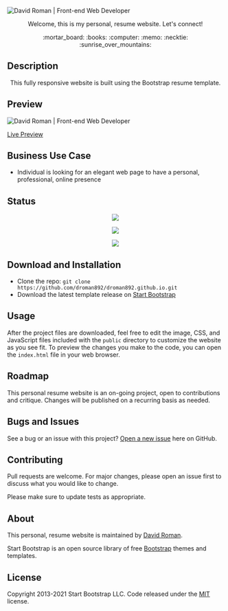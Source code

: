 ![David Roman | Front-end Web Developer](https://user-images.githubusercontent.com/25372739/126908195-8c8b205e-f164-4036-b20f-5352b178a7f8.JPG)

<p align="center"> Welcome, this is my personal, resume website.  Let's connect! </p>

<p align="center"> :mortar_board: :books: :computer: :memo: :necktie: :sunrise_over_mountains: </p>

## Description

<p align="center"> This fully responsive website is built using the Bootstrap resume template. </p>

## Preview

![David Roman | Front-end Web Developer](https://user-images.githubusercontent.com/25372739/126912764-15c890b7-a045-44e1-92e3-d109b3038d96.gif)

[Live Preview](https://david-roman.tech/)

## Business Use Case

- Individual is looking for an elegant web page to have a personal, professional, online presence

## Status

<p align="center"> <img src="https://img.shields.io/tokei/lines/github/droman892/droman892.github.io" /> </p>

<p align="center"> <img src="https://img.shields.io/github/languages/count/droman892/droman892.github.io" /> </p>

<p align="center"> <img src="https://img.shields.io/github/repo-size/droman892/droman892.github.io" /> </p>

## Download and Installation

- Clone the repo: `git clone https://github.com/droman892/droman892.github.io.git`
- Download the latest template release on [Start Bootstrap](https://startbootstrap.com/theme/resume/)

## Usage

After the project files are downloaded, feel free to edit the image, CSS, and JavaScript files included with the `public` directory to 
customize the website as you see fit. To preview the changes you make to the code, you can open 
the `index.html` file in your web browser.

## Roadmap

This personal resume website is an on-going project, open to contributions and critique.  Changes will be published on a recurring basis as needed.

## Bugs and Issues

See a bug or an issue with this project? [Open a new issue](https://github.com/droman892/droman892.github.io/issues) here on GitHub.

## Contributing
Pull requests are welcome. For major changes, please open an issue first to discuss what you would like to change.

Please make sure to update tests as appropriate.

## About

This personal, resume website is maintained by [David Roman](https://www.linkedin.com/in/david-roman-front-end-web-developer/).

Start Bootstrap is an open source library of free [Bootstrap](https://startbootstrap.com) themes and templates. 


## License
Copyright 2013-2021 Start Bootstrap LLC. Code released under the [MIT](https://github.com/StartBootstrap/startbootstrap-resume/blob/master/LICENSE) license.
